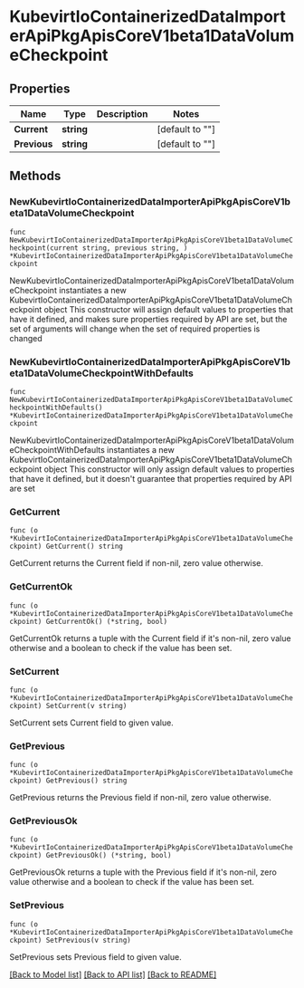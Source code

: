 # KubevirtIoContainerizedDataImporterApiPkgApisCoreV1beta1DataVolumeCheckpoint

## Properties

Name | Type | Description | Notes
------------ | ------------- | ------------- | -------------
**Current** | **string** |  | [default to ""]
**Previous** | **string** |  | [default to ""]

## Methods

### NewKubevirtIoContainerizedDataImporterApiPkgApisCoreV1beta1DataVolumeCheckpoint

`func NewKubevirtIoContainerizedDataImporterApiPkgApisCoreV1beta1DataVolumeCheckpoint(current string, previous string, ) *KubevirtIoContainerizedDataImporterApiPkgApisCoreV1beta1DataVolumeCheckpoint`

NewKubevirtIoContainerizedDataImporterApiPkgApisCoreV1beta1DataVolumeCheckpoint instantiates a new KubevirtIoContainerizedDataImporterApiPkgApisCoreV1beta1DataVolumeCheckpoint object
This constructor will assign default values to properties that have it defined,
and makes sure properties required by API are set, but the set of arguments
will change when the set of required properties is changed

### NewKubevirtIoContainerizedDataImporterApiPkgApisCoreV1beta1DataVolumeCheckpointWithDefaults

`func NewKubevirtIoContainerizedDataImporterApiPkgApisCoreV1beta1DataVolumeCheckpointWithDefaults() *KubevirtIoContainerizedDataImporterApiPkgApisCoreV1beta1DataVolumeCheckpoint`

NewKubevirtIoContainerizedDataImporterApiPkgApisCoreV1beta1DataVolumeCheckpointWithDefaults instantiates a new KubevirtIoContainerizedDataImporterApiPkgApisCoreV1beta1DataVolumeCheckpoint object
This constructor will only assign default values to properties that have it defined,
but it doesn't guarantee that properties required by API are set

### GetCurrent

`func (o *KubevirtIoContainerizedDataImporterApiPkgApisCoreV1beta1DataVolumeCheckpoint) GetCurrent() string`

GetCurrent returns the Current field if non-nil, zero value otherwise.

### GetCurrentOk

`func (o *KubevirtIoContainerizedDataImporterApiPkgApisCoreV1beta1DataVolumeCheckpoint) GetCurrentOk() (*string, bool)`

GetCurrentOk returns a tuple with the Current field if it's non-nil, zero value otherwise
and a boolean to check if the value has been set.

### SetCurrent

`func (o *KubevirtIoContainerizedDataImporterApiPkgApisCoreV1beta1DataVolumeCheckpoint) SetCurrent(v string)`

SetCurrent sets Current field to given value.


### GetPrevious

`func (o *KubevirtIoContainerizedDataImporterApiPkgApisCoreV1beta1DataVolumeCheckpoint) GetPrevious() string`

GetPrevious returns the Previous field if non-nil, zero value otherwise.

### GetPreviousOk

`func (o *KubevirtIoContainerizedDataImporterApiPkgApisCoreV1beta1DataVolumeCheckpoint) GetPreviousOk() (*string, bool)`

GetPreviousOk returns a tuple with the Previous field if it's non-nil, zero value otherwise
and a boolean to check if the value has been set.

### SetPrevious

`func (o *KubevirtIoContainerizedDataImporterApiPkgApisCoreV1beta1DataVolumeCheckpoint) SetPrevious(v string)`

SetPrevious sets Previous field to given value.



[[Back to Model list]](../README.md#documentation-for-models) [[Back to API list]](../README.md#documentation-for-api-endpoints) [[Back to README]](../README.md)


